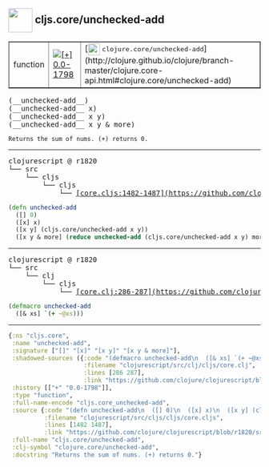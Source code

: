 ## <img width="48px" valign="middle" src="http://i.imgur.com/Hi20huC.png"> cljs.core/unchecked-add

 <table border="1">
<tr>
<td>function</td>
<td><a href="https://github.com/cljsinfo/api-refs/tree/0.0-1798"><img valign="middle" alt="[+] 0.0-1798" src="https://img.shields.io/badge/+-0.0--1798-lightgrey.svg"></a> </td>
<td>
[<img height="24px" valign="middle" src="http://i.imgur.com/1GjPKvB.png"> <samp>clojure.core/unchecked-add</samp>](http://clojure.github.io/clojure/branch-master/clojure.core-api.html#clojure.core/unchecked-add)
</td>
</tr>
</table>

 <samp>
(__unchecked-add__)<br>
(__unchecked-add__ x)<br>
(__unchecked-add__ x y)<br>
(__unchecked-add__ x y & more)<br>
</samp>

```
Returns the sum of nums. (+) returns 0.
```

---

 <pre>
clojurescript @ r1820
└── src
    └── cljs
        └── cljs
            └── <ins>[core.cljs:1482-1487](https://github.com/clojure/clojurescript/blob/r1820/src/cljs/cljs/core.cljs#L1482-L1487)</ins>
</pre>

```clj
(defn unchecked-add
  ([] 0)
  ([x] x)
  ([x y] (cljs.core/unchecked-add x y))
  ([x y & more] (reduce unchecked-add (cljs.core/unchecked-add x y) more)))
```


---

 <pre>
clojurescript @ r1820
└── src
    └── clj
        └── cljs
            └── <ins>[core.clj:286-287](https://github.com/clojure/clojurescript/blob/r1820/src/clj/cljs/core.clj#L286-L287)</ins>
</pre>

```clj
(defmacro unchecked-add
  ([& xs] `(+ ~@xs)))
```

---

```clj
{:ns "cljs.core",
 :name "unchecked-add",
 :signature ["[]" "[x]" "[x y]" "[x y & more]"],
 :shadowed-sources ({:code "(defmacro unchecked-add\n  ([& xs] `(+ ~@xs)))",
                     :filename "clojurescript/src/clj/cljs/core.clj",
                     :lines [286 287],
                     :link "https://github.com/clojure/clojurescript/blob/r1820/src/clj/cljs/core.clj#L286-L287"}),
 :history [["+" "0.0-1798"]],
 :type "function",
 :full-name-encode "cljs.core_unchecked-add",
 :source {:code "(defn unchecked-add\n  ([] 0)\n  ([x] x)\n  ([x y] (cljs.core/unchecked-add x y))\n  ([x y & more] (reduce unchecked-add (cljs.core/unchecked-add x y) more)))",
          :filename "clojurescript/src/cljs/cljs/core.cljs",
          :lines [1482 1487],
          :link "https://github.com/clojure/clojurescript/blob/r1820/src/cljs/cljs/core.cljs#L1482-L1487"},
 :full-name "cljs.core/unchecked-add",
 :clj-symbol "clojure.core/unchecked-add",
 :docstring "Returns the sum of nums. (+) returns 0."}

```
